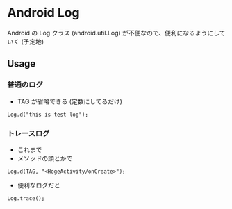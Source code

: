 # Android Log

Android の Log クラス (android.util.Log) が不便なので、便利になるようにしていく (予定地)

## Usage

### 普通のログ

* TAG が省略できる (定数にしてるだけ)

```
Log.d("this is test log");
```

### トレースログ

* これまで
 * メソッドの頭とかで

```
Log.d(TAG, "<HogeActivity/onCreate>");
```

* 便利なログだと

```
Log.trace();
```

